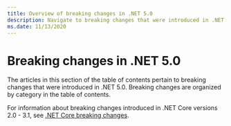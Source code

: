 ```yaml
---
title: Overview of breaking changes in .NET 5.0
description: Navigate to breaking changes that were introduced in .NET 5.0.
ms.date: 11/13/2020
---
```

# Breaking changes in .NET 5.0

The articles in this section of the table of contents pertain to breaking changes that were introduced in .NET 5.0. Breaking changes are organized by category in the table of contents.

For information about breaking changes introduced in .NET Core versions 2.0 - 3.1, see [.NET Core breaking changes](breaking-changes.md).
